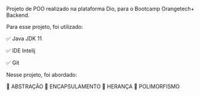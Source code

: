 Projeto de POO realizado na plataforma Dio, para o Bootcamp Orangetech+ Backend.

Para esse projeto, foi utilizado:

✅ Java JDK 11

✅ IDE Intelij

✅ Git

Nesse projeto, foi abordado:

🔺 ABSTRAÇÃO
🔺 ENCAPSULAMENTO
🔺 HERANÇA
🔺 POLIMORFISMO

